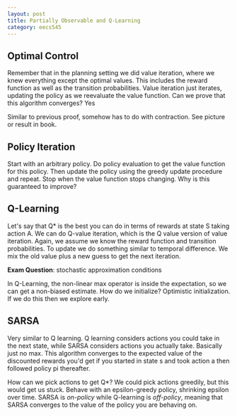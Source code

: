 ```yaml
---
layout: post
title: Partially Observable and Q-Learning 
category: eecs545
---
```

## Optimal Control
Remember that in the planning setting we did value iteration, where we knew everything except the optimal values. This includes the reward function as well as the transition probabilities. Value iteration just iterates, updating the policy as we reevaluate the value function. Can we prove that this algorithm converges? Yes

Similar to previous proof, somehow has to do with contraction. See picture or result in book.

## Policy Iteration
Start with an arbitrary policy. Do policy evaluation to get the value function for this policy. Then update the policy using the greedy update procedure and repeat. Stop when the value function stops changing. Why is this guaranteed to improve?

## Q-Learning
Let's say that Q\* is the best you can do in terms of rewards at state S taking action A. We can do Q-value iteration, which is the Q value version of value iteration. Again, we assume we know the reward function and transition probabilities. To update we do something similar to temporal difference. We mix the old value plus a new guess to get the next iteration. 

**Exam Question**: stochastic approximation conditions

In Q-Learning, the non-linear max operator is inside the expectation, so we can get a non-biased estimate. How do we initialize? Optimistic initialization. If we do this then we explore early. 

## SARSA
Very similar to Q learning. Q learning considers actions you could take in the next state, while SARSA considers actions you actually take. Basically just no max. This algorithm converges to the expected value of the discounted rewards you'd get if you started in state s and took action a then followed policy pi thereafter. 

How can we pick actions to get Q\*? We could pick actions greedily, but this would get us stuck. Behave with an epsilon-greedy policy, shrinking epsilon over time. SARSA is *on-policy* while Q-learning is *off-policy*, meaning that SARSA converges to the value of the policy you are behaving on.
